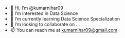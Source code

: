 - 👋 Hi, I’m @kumarnihar09
- 👀 I’m interested in Data Science
- 🌱 I’m currently learning Data Science Specialization
- 💞️ I’m looking to collaborate on ...
- 📫 You can reach me at kumarnihar09@gmail.com

<!---
kumarnihar09/kumarnihar09 is a ✨ special ✨ repository because its `README.md` (this file) appears on your GitHub profile.
You can click the Preview link to take a look at your changes.
--->
